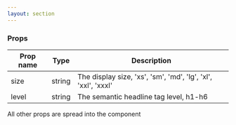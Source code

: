 ```yaml
---
layout: section
---
```


### Props

| Prop name | Type    | Description
|-----------|--------------------------------------------------------------------------------------- | --- |
| size       | string  | The display size, 'xs', 'sm', 'md', 'lg', 'xl', 'xxl', 'xxxl'
| level      | string  | The semantic headline tag level, h1-h6

All other props are spread into the component
